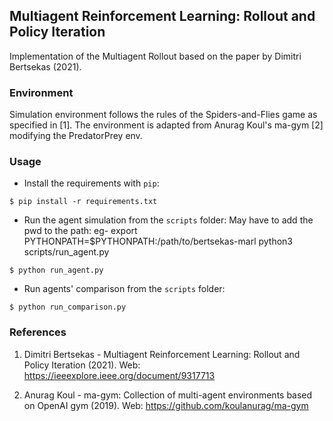 ## Multiagent Reinforcement Learning: Rollout and Policy Iteration


Implementation of the Multiagent Rollout
based on the 
paper by Dimitri Bertsekas (2021).


### Environment

Simulation environment follows the rules of the Spiders-and-Flies game as 
specified in [1]. The environment is adapted from Anurag Koul's ma-gym [2] 
modifying the PredatorPrey env.


### Usage

- Install the requirements with `pip`:

```
$ pip install -r requirements.txt
```

- Run the agent simulation from the `scripts` folder:
May have to add the pwd to the path: eg- 
export PYTHONPATH=$PYTHONPATH:/path/to/bertsekas-marl
python3 scripts/run_agent.py
```
$ python run_agent.py

```

- Run agents' comparison from the `scripts` folder:

```
$ python run_comparison.py
```


### References

1. Dimitri Bertsekas - Multiagent Reinforcement Learning: Rollout and 
   Policy Iteration (2021).
   Web: https://ieeexplore.ieee.org/document/9317713
      
2. Anurag Koul - ma-gym: Collection of multi-agent environments based 
   on OpenAI gym (2019). Web: https://github.com/koulanurag/ma-gym
   